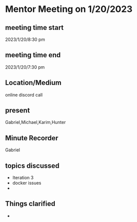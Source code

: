 # Mentor Meeting on 1/20/2023
## meeting time start
2023/1/20/8:30 pm
## meeting time end
2023/1/20/7:30 pm
## Location/Medium
online discord call
## present
Gabriel,Michael,Karim,Hunter
## Minute Recorder
Gabriel
## topics discussed
* Iteration 3
* docker issues
* 
## Things clarified
* 
